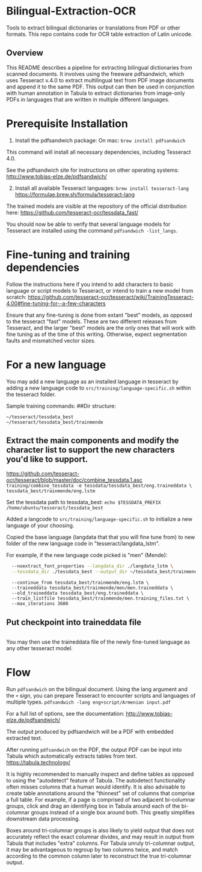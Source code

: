 # Bilingual-Extraction-OCR
Tools to extract bilingual dictionaries or translations from PDF or other formats.
This repo contains code for OCR table extraction of Latin unicode.

## Overview

This README describes a pipeline for extracting bilingual dictionaries from scanned documents. It involves using the freeware pdfsandwich, which uses Tesseract v.4.0 to extract multilingual text from PDF image documents and append it to the same PDF. This output can then be used in conjunction with human annotation in Tabula to extract dictionaries from image-only PDFs in languages that are written in multiple different languages.

# Prerequisite Installation

1. Install the pdfsandwich package:
On mac:
`brew install pdfsandwich`

This command will install all necessary dependencies, including Tesseract 4.0.

See the pdfsandwich site for instructions on other operating systems: http://www.tobias-elze.de/pdfsandwich/

2. Install all available Tesseract languages:
`brew install tesseract-lang`
https://formulae.brew.sh/formula/tesseract-lang

The trained models are visible at the repository of the official distribution here:
https://github.com/tesseract-ocr/tessdata_fast/

You should now be able to verify that several language models for Tesseract are installed using the command `pdfsandwich -list_langs`.

# Fine-tuning and training dependencies
Follow the instructions here if you intend to add characters to basic language or script models to Tesseract, or intend to train a new model from scratch:
https://github.com/tesseract-ocr/tesseract/wiki/TrainingTesseract-4.00#fine-tuning-for--a-few-characters

Ensure that any fine-tuning is done from extant "best" models, as opposed to the tesseract "fast" models. These are two different releases from Tesseract, and the larger "best" models are the only ones that will work with fine tuning as of the time of this writing. Otherwise, expect segmentation faults and mismatched vector sizes.

# For a new language

You may add a new language as an installed language in tesseract by adding a new language code to `src/training/language-specific.sh` within the tesseract folder.

Sample training commands:
##Dir structure:
```~/tesseract
~/tesseract/tessdata_best
~/tesseract/tessdata_best/trainmende
```


## Extract the main components and modify the character list to support the new characters you'd like to support.
https://github.com/tesseract-ocr/tesseract/blob/master/doc/combine_tessdata.1.asc
`training/combine_tessdata -e tessdata/tessdata_best/eng.traineddata \
  tessdata_best/trainmende/eng.lstm`

Set the tessdata path to tessdata_best:
`echo $TESSDATA_PREFIX`
`/home/ubuntu/tesseract/tessdata_best`

Added a langcode to `src/training/language-specific.sh` to initialize a new language of your choosing.

Copied the base language (langdata that that you will fine tune from) to new folder of the new language code in "tesseract/langdata_lstm".

For example, if the new language code picked is "men" (Mende):

```src/training/tesstrain.sh --fonts_dir /usr/share/fonts --lang men --linedata_only \
  --noextract_font_properties --langdata_dir ./langdata_lstm \
  --tessdata_dir ./tessdata_best --output_dir ~/tessdata_best/trainmende
```

```src/training/lstmtraining --model_output tessdata_best/trainmende/mende \
  --continue_from tessdata_best/trainmende/eng.lstm \
  --traineddata tessdata_best/trainmende/men/men.traineddata \
  --old_traineddata tessdata_best/eng.traineddata \
  --train_listfile tessdata_best/trainmende/men.training_files.txt \
  --max_iterations 3600
```

## Put checkpoint into traineddata file
```training/lstmtraining --stop_training   --continue_from ~/tesseract/tessdata_best/trainmende/mende0.854_331.checkpoint   --traineddata ~/tesseract/tessdata_best/trainmende/men/men.traineddata   --model_output ~/tesseract/tessdata_best/mendeout/men.traineddata
```

You may then use the traineddata file of the newly fine-tuned language as any other tesseract model.

# Flow

Run `pdfsandwich` on the bilingual document. Using the lang argument and the `+` sign, you can prepare Tesseract to encounter scripts and languages of multiple types.
`pdfsandwich -lang eng+script/Armenian input.pdf`

For a full list of options, see the documentation: http://www.tobias-elze.de/pdfsandwich/

The output produced by pdfsandwich will be a PDF with embedded extracted text.

After running `pdfsandwich` on the PDF, the output PDF can be input into Tabula which automatically extracts tables from text.
https://tabula.technology/

It is highly recommended to manually inspect and define tables as opposed to using the "autodetect" feature of Tabula. The autodetect functionality often misses columns that a human would identify. It is also advisable to create table annotations around the "thinnest" set of columns that comprise a full table. For example, if a page is comprised of two adjacent bi-columnar groups, click and drag an identifying box in Tabula around each of the bi-columnar groups instead of a single box around both. This greatly simplifies downstream data processing.

Boxes around tri-columnar groups is also likely to yield output that does not accurately reflect the exact columnar divides, and may result in output from Tabula that includes "extra" columns. For Tabula unruly tri-columnar output, it may be advantageous to regroup by two columns twice, and match according to the common column later to reconstruct the true tri-columnar output.
